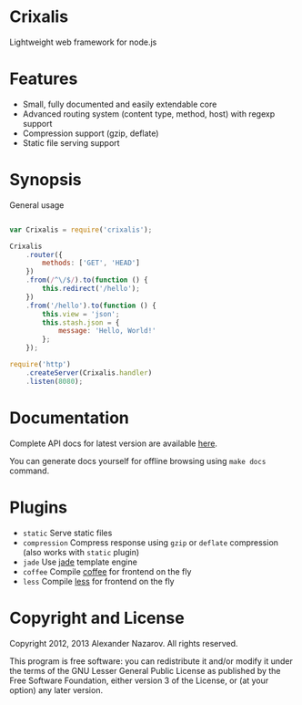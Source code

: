# Crixalis

Lightweight web framework for node.js

# Features

- Small, fully documented and easily extendable core
- Advanced routing system (content type, method, host) with regexp support
- Compression support (gzip, deflate)
- Static file serving support

# Synopsis

General usage

```js

var Crixalis = require('crixalis');

Crixalis
	.router({
		methods: ['GET', 'HEAD']
	})
	.from(/^\/$/).to(function () {
		this.redirect('/hello');
	})
	.from('/hello').to(function () {
		this.view = 'json';
		this.stash.json = {
			message: 'Hello, World!'
		};
	});

require('http')
	.createServer(Crixalis.handler)
	.listen(8080);

```

# Documentation

Complete API docs for latest version are available [here](http://crixalis.n4kz.com).

You can generate docs yourself for offline browsing using `make docs` command.

# Plugins

- `static`      Serve static files
- `compression` Compress response using `gzip` or `deflate` compression (also works with `static` plugin)
- `jade`        Use [jade](http://jade-lang.com) template engine
- `coffee`      Compile [coffee](http://coffeescript.org) for frontend on the fly
- `less`        Compile [less](http://lesscss.org) for frontend on the fly

# Copyright and License

Copyright 2012, 2013 Alexander Nazarov. All rights reserved.

This program is free software: you can redistribute it and/or modify
it under the terms of the GNU Lesser General Public License as published by
the Free Software Foundation, either version 3 of the License, or
(at your option) any later version.
